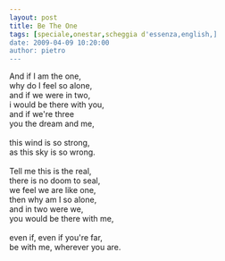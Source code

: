 ```yaml
---
layout: post
title: Be The One
tags: [speciale,onestar,scheggia d'essenza,english,]
date: 2009-04-09 10:20:00
author: pietro
---
```

And if I am the one,<br/>why do I feel so alone,<br/>and if we were in two,<br/>i would be there with you,<br/>and if we're three<br/>you the dream and me,<br/><br/>this wind is so strong,<br/>as this sky is so wrong.<br/><br/>Tell me this is the real,<br/>there is no doom to seal,<br/>we feel we are like one,<br/>then why am I so alone,<br/>and in two were we,<br/>you would be there with me,<br/><br/>even if, even if you're far,<br/>be with me, wherever you are.

